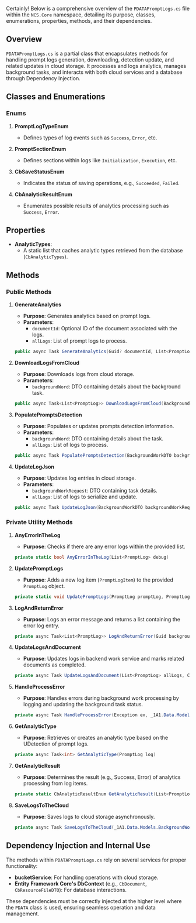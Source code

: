 <!-- Generated on 2025-07-27T02:41:32.947388 -->
Certainly! Below is a comprehensive overview of the `PDATAPromptLogs.cs` file within the `NCS.Core` namespace, detailing its purpose, classes, enumerations, properties, methods, and their dependencies.

## Overview

`PDATAPromptLogs.cs` is a partial class that encapsulates methods for handling prompt logs generation, downloading, detection update, and related updates in cloud storage. It processes and logs analytics, manages background tasks, and interacts with both cloud services and a database through Dependency Injection.

## Classes and Enumerations

### Enums

1. **PromptLogTypeEnum**
   - Defines types of log events such as `Success`, `Error`, etc.

2. **PromptSectionEnum**
   - Defines sections within logs like `Initialization`, `Execution`, etc.

3. **CbSaveStatusEnum**
   - Indicates the status of saving operations, e.g., `Succeeded`, `Failed`.

4. **CbAnalyticResultEnum**
   - Enumerates possible results of analytics processing such as `Success`, `Error`.

## Properties

- **AnalyticTypes**: 
  - A static list that caches analytic types retrieved from the database (`CbAnalyticTypes`).

## Methods

### Public Methods

1. **GenerateAnalytics**
   - **Purpose**: Generates analytics based on prompt logs.
   - **Parameters**:
     - `documentId`: Optional ID of the document associated with the logs.
     - `allLogs`: List of prompt logs to process.

   ```csharp
   public async Task GenerateAnalytics(Guid? documentId, List<PromptLog> allLogs)
   ```

2. **DownloadLogsFromCloud**
   - **Purpose**: Downloads logs from cloud storage.
   - **Parameters**:
     - `backgroundWord`: DTO containing details about the background task.

   ```csharp
   public async Task<List<PromptLog>> DownloadLogsFromCloud(BackgroundWorkDTO backgroundWord)
   ```

3. **PopulatePromptsDetection**
   - **Purpose**: Populates or updates prompts detection information.
   - **Parameters**:
     - `backgroundWord`: DTO containing details about the task.
     - `allLogs`: List of logs to process.

   ```csharp
   public async Task PopulatePromptsDetection(BackgroundWorkDTO backgroundWord, List<PromptLog> allLogs)
   ```

4. **UpdateLogJson**
   - **Purpose**: Updates log entries in cloud storage.
   - **Parameters**:
     - `backgroundWorkRequest`: DTO containing task details.
     - `allLogs`: List of logs to serialize and update.

   ```csharp
   public async Task UpdateLogJson(BackgroundWorkDTO backgroundWorkRequest, List<PromptLog> allLogs)
   ```

### Private Utility Methods

1. **AnyErrorInTheLog**
   - **Purpose**: Checks if there are any error logs within the provided list.
   
   ```csharp
   private static bool AnyErrorInTheLog(List<PromptLog> debug)
   ```

2. **UpdatePromptLogs**
   - **Purpose**: Adds a new log item (`PromptLogItem`) to the provided `PromptLog` object.

   ```csharp
   private static void UpdatePromptLogs(PromptLog promptLog, PromptLogTypeEnum promptLogType, PromptSectionEnum promptSection, string text)
   ```

3. **LogAndReturnError**
   - **Purpose**: Logs an error message and returns a list containing the error log entry.
   
   ```csharp
   private async Task<List<PromptLog>> LogAndReturnError(Guid backgroundWorkId, string message, string section, string? fileName)
   ```

4. **UpdateLogsAndDocument**
   - **Purpose**: Updates logs in backend work service and marks related documents as completed.

   ```csharp
   private async Task UpdateLogsAndDocument(List<PromptLog> allLogs, CbDocument? cbDocument, _1A1.Data.Models.BackgroundWork backgroundWorkRequest)
   ```

5. **HandleProcessError**
   - **Purpose**: Handles errors during background work processing by logging and updating the background task status.

   ```csharp
   private async Task HandleProcessError(Exception ex, _1A1.Data.Models.BackgroundWork backgroundWorkRequest, List<PromptLog> allLogs)
   ```

6. **GetAnalyticType**
   - **Purpose**: Retrieves or creates an analytic type based on the UDetection of prompt logs.
   
   ```csharp
   private async Task<int> GetAnalyticType(PromptLog log)
   ```

7. **GetAnalyticResult**
   - **Purpose**: Determines the result (e.g., Success, Error) of analytics processing from log items.

   ```csharp
   private static CbAnalyticResultEnum GetAnalyticResult(List<PromptLogItem> PromptLogItems)
   ```

8. **SaveLogsToTheCloud**
   - **Purpose**: Saves logs to cloud storage asynchronously.
   
   ```csharp
   private async Task SaveLogsToTheCloud(_1A1.Data.Models.BackgroundWork? backgroundWorkRequest, List<PromptLog> allLogs, PdfFileProcessRequest request)
   ```

## Dependency Injection and Internal Use

The methods within `PDATAPromptLogs.cs` rely on several services for proper functionality:

- **bucketService**: For handling operations with cloud storage.
- **Entity Framework Core's DbContext** (e.g., `CbDocument`, `CbResourceFileDTO`): For database interactions.

These dependencies must be correctly injected at the higher level where the `PDATA` class is used, ensuring seamless operation and data management.
